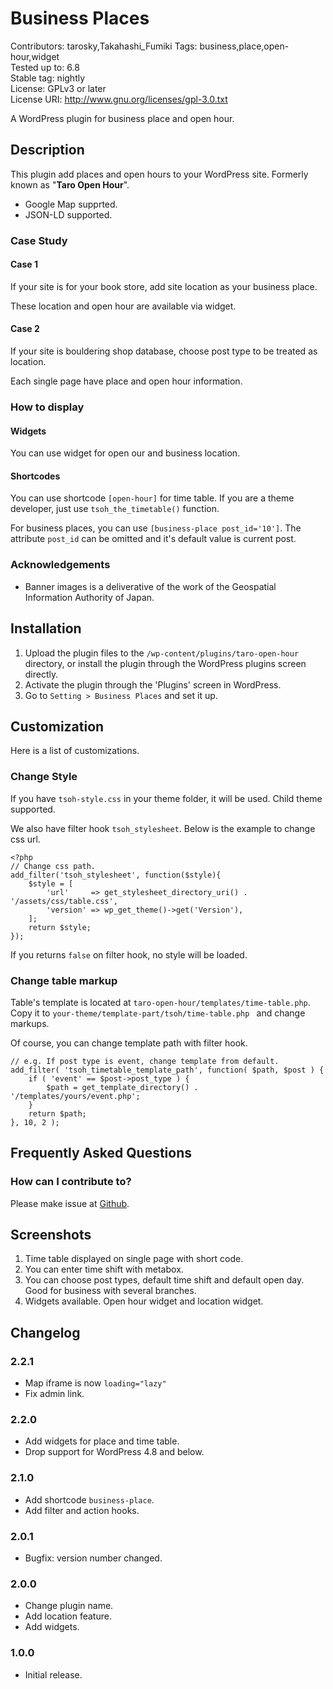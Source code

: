 Business Places
==================================

Contributors: tarosky,Takahashi_Fumiki
Tags: business,place,open-hour,widget   
Tested up to: 6.8  
Stable tag: nightly  
License: GPLv3 or later  
License URI: http://www.gnu.org/licenses/gpl-3.0.txt

A WordPress plugin for business place and open hour.

## Description

This plugin add places and open hours to your WordPress site.
Formerly known as "**Taro Open Hour**".

* Google Map supprted.
* JSON-LD supported.

### Case Study

#### Case 1

If your site is for your book store, add site location as your business place.

These location and open hour are available via widget.

#### Case 2

If your site is bouldering shop database, choose post type to be treated as location.

Each single page have place and open hour information.

### How to display

#### Widgets

You can use widget for open our and business location.

#### Shortcodes

You can use shortcode `[open-hour]` for time table. If you are a theme developer,
just use `tsoh_the_timetable()` function.

For business places, you can use `[business-place post_id='10']`.
The attribute `post_id` can be omitted and it's default value is current post.

### Acknowledgements

* Banner images is a deliverative of the work of the Geospatial Information Authority of Japan.

## Installation

1. Upload the plugin files to the `/wp-content/plugins/taro-open-hour` directory, or install the plugin through the WordPress plugins screen directly.
1. Activate the plugin through the 'Plugins' screen in WordPress.
1. Go to `Setting > Business Places` and set it up.

## Customization

Here is a list of customizations.

### Change Style

If you have `tsoh-style.css` in your theme folder, it will be used.
Child theme supported.

We also have filter hook `tsoh_stylesheet`. Below is the example to change css url.

```
<?php
// Change css path.
add_filter('tsoh_stylesheet', function($style){
    $style = [
        'url'     => get_stylesheet_directory_uri() . '/assets/css/table.css',
        'version' => wp_get_theme()->get('Version'),
    ];
    return $style;
});
```

If you returns `false` on filter hook, no style will be loaded.

### Change table markup

Table's template is located at `taro-open-hour/templates/time-table.php`.
Copy it to `your-theme/template-part/tsoh/time-table.php ` and change markups.

Of course, you can change template path with filter hook.

```
// e.g. If post type is event, change template from default.
add_filter( 'tsoh_timetable_template_path', function( $path, $post ) {
    if ( 'event' == $post->post_type ) {
        $path = get_template_directory() . '/templates/yours/event.php';
    }
    return $path;
}, 10, 2 );
```

## Frequently Asked Questions

### How can I contribute to?

Please make issue at [Github](https://github.com/tarosky/taro-open-hour/issues).

## Screenshots

1. Time table displayed on single page with short code.
2. You can enter time shift with metabox.
3. You can choose post types, default time shift and default open day. Good for business with several branches.
4. Widgets available. Open hour widget and location widget.

## Changelog

### 2.2.1

* Map iframe is now `loading="lazy"`
* Fix admin link.

### 2.2.0

* Add widgets for place and time table.
* Drop support for WordPress 4.8 and below.

### 2.1.0

* Add shortcode `business-place`.
* Add filter and action hooks.

### 2.0.1

* Bugfix: version number changed.

### 2.0.0

* Change plugin name.
* Add location feature.
* Add widgets.

### 1.0.0

* Initial release. 
